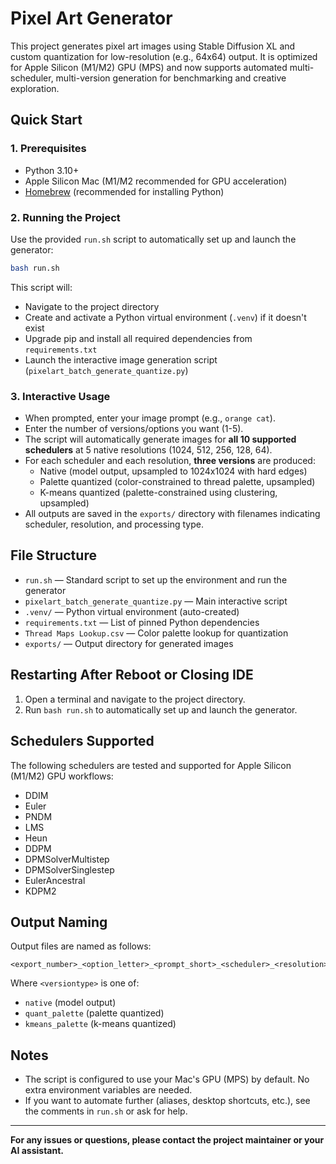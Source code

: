 # Pixel Art Generator

This project generates pixel art images using Stable Diffusion XL and custom quantization for low-resolution (e.g., 64x64) output. It is optimized for Apple Silicon (M1/M2) GPU (MPS) and now supports automated multi-scheduler, multi-version generation for benchmarking and creative exploration.

## Quick Start

### 1. Prerequisites
- Python 3.10+
- Apple Silicon Mac (M1/M2 recommended for GPU acceleration)
- [Homebrew](https://brew.sh/) (recommended for installing Python)

### 2. Running the Project

Use the provided `run.sh` script to automatically set up and launch the generator:

```bash
bash run.sh
```

This script will:
- Navigate to the project directory
- Create and activate a Python virtual environment (`.venv`) if it doesn't exist
- Upgrade pip and install all required dependencies from `requirements.txt`
- Launch the interactive image generation script (`pixelart_batch_generate_quantize.py`)

### 3. Interactive Usage
- When prompted, enter your image prompt (e.g., `orange cat`).
- Enter the number of versions/options you want (1-5).
- The script will automatically generate images for **all 10 supported schedulers** at 5 native resolutions (1024, 512, 256, 128, 64).
- For each scheduler and each resolution, **three versions** are produced:
  - Native (model output, upsampled to 1024x1024 with hard edges)
  - Palette quantized (color-constrained to thread palette, upsampled)
  - K-means quantized (palette-constrained using clustering, upsampled)
- All outputs are saved in the `exports/` directory with filenames indicating scheduler, resolution, and processing type.

## File Structure
- `run.sh` — Standard script to set up the environment and run the generator
- `pixelart_batch_generate_quantize.py` — Main interactive script
- `.venv/` — Python virtual environment (auto-created)
- `requirements.txt` — List of pinned Python dependencies
- `Thread Maps Lookup.csv` — Color palette lookup for quantization
- `exports/` — Output directory for generated images

## Restarting After Reboot or Closing IDE
1. Open a terminal and navigate to the project directory.
2. Run `bash run.sh` to automatically set up and launch the generator.

## Schedulers Supported
The following schedulers are tested and supported for Apple Silicon (M1/M2) GPU workflows:
- DDIM
- Euler
- PNDM
- LMS
- Heun
- DDPM
- DPMSolverMultistep
- DPMSolverSinglestep
- EulerAncestral
- KDPM2

## Output Naming
Output files are named as follows:
```
<export_number>_<option_letter>_<prompt_short>_<scheduler>_<resolution>x_<versiontype>.png
```
Where `<versiontype>` is one of:
- `native` (model output)
- `quant_palette` (palette quantized)
- `kmeans_palette` (k-means quantized)

## Notes
- The script is configured to use your Mac's GPU (MPS) by default. No extra environment variables are needed.
- If you want to automate further (aliases, desktop shortcuts, etc.), see the comments in `run.sh` or ask for help.

---

**For any issues or questions, please contact the project maintainer or your AI assistant.**

